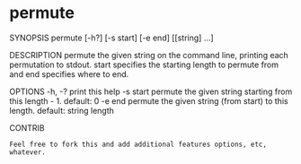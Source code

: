 permute
===

SYNOPSIS
    permute [-h?] [-s start] [-e end] <string> [[string] ...]

DESCRIPTION
permute the given string on the command line, printing each permutation
to stdout. start specifies the starting length to permute from and end
specifies where to end.

OPTIONS
    -h, -?    print this help
    -s start  permute the given string starting from this length - 1.
              default: 0
    -e end    permute the given string (from start) to this length.
              default: string length

CONTRIB
    
    Feel free to fork this and add additional features options, etc, whatever.
